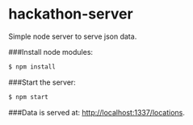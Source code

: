 # hackathon-server

Simple node server to serve json data. 


###Install node modules:
```sh
$ npm install
```
###Start the server:
```sh
$ npm start
```

###Data is served at: 
[http://localhost:1337/locations](http://localhost:1337/locations).


